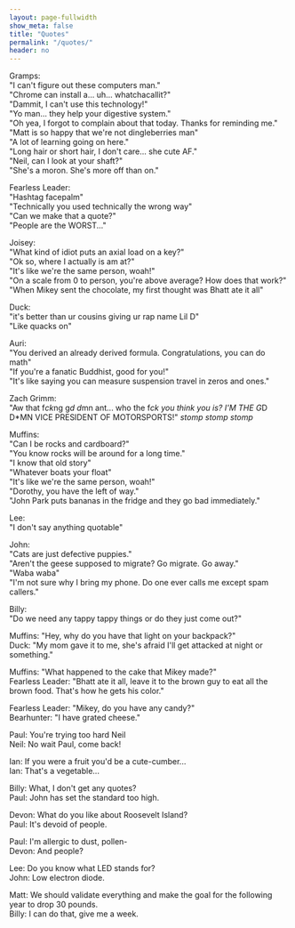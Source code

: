 ```yaml
---
layout: page-fullwidth
show_meta: false
title: "Quotes"
permalink: "/quotes/"
header: no
---
```


Gramps:  
"I can't figure out these computers man."  
"Chrome can install a... uh... whatchacallit?"  
"Dammit, I can't use this technology!"  
"Yo man... they help your digestive system."  
"Oh yea, I forgot to complain about that today. Thanks for reminding me."  
"Matt is so happy that we're not dingleberries man"  
"A lot of learning going on here."  
"Long hair or short hair, I don't care... she cute AF."  
"Neil, can I look at your shaft?"  
"She's a moron.  She's more off than on."  

Fearless Leader:  
"Hashtag facepalm"  
"Technically you used technically the wrong way"  
"Can we make that a quote?"  
"People are the WORST..."  

Joisey:  
"What kind of idiot puts an axial load on a key?"  
"Ok so, where I actually is am at?"  
"It's like we're the same person, woah!"  
"On a scale from 0 to person, you're above average? How does that work?"  
"When Mikey sent the chocolate, my first thought was Bhatt ate it all"

Duck:  
"it's better than ur cousins giving ur rap name Lil D"  
"Like quacks on"  

Auri:  
"You derived an already derived formula. Congratulations, you can do math"  
"If you're a fanatic Buddhist, good for you!"  
"It's like saying you can measure suspension travel in zeros and ones."  

Zach Grimm:  
"Aw that f*ck*ng g*d d*mn ant... who the f*ck you think you is? I'M THE G*D D*MN VICE PRESIDENT OF MOTORSPORTS!" *stomp stomp stomp*  

Muffins:  
"Can I be rocks and cardboard?"  
"You know rocks will be around for a long time."  
"I know that old story"  
"Whatever boats your float"  
"It's like we're the same person, woah!"  
"Dorothy, you have the left of way."  
"John Park puts bananas in the fridge and they go bad immediately."  

Lee:  
"I don't say anything quotable"  

John:  
"Cats are just defective puppies."  
"Aren't the geese supposed to migrate?  Go migrate.  Go away."  
"Waba waba"  
"I'm not sure why I bring my phone.  Do one ever calls me except spam callers."  

Billy:  
"Do we need any tappy tappy things or do they just come out?"  

Muffins: "Hey, why do you have that light on your backpack?"  
Duck: "My mom gave it to me, she's afraid I'll get attacked at night or something."  

Muffins: "What happened to the cake that Mikey made?"  
Fearless Leader: "Bhatt ate it all, leave it to the brown guy to eat all the brown food. That's how he gets his color."  

Fearless Leader: "Mikey, do you have any candy?"  
Bearhunter: "I have grated cheese."  

Paul: You're trying too hard Neil  
Neil: No wait Paul, come back!  

Ian: If you were a fruit you'd be a cute-cumber...  
Ian: That's a vegetable...  

Billy: What, I don't get any quotes?  
Paul: John has set the standard too high.  

Devon: What do you like about Roosevelt Island?  
Paul: It's devoid of people.  

Paul: I'm allergic to dust, pollen-  
Devon: And people?  

Lee: Do you know what LED stands for?  
John: Low electron diode.  

Matt: We should validate everything and make the goal for the following year to drop 30 pounds.  
Billy: I can do that, give me a week.

